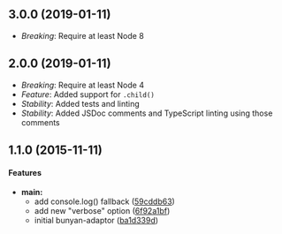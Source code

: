 ## 3.0.0 (2019-01-11)

* *Breaking*: Require at least Node 8

## 2.0.0 (2019-01-11)

* *Breaking*: Require at least Node 4
* *Feature*: Added support for `.child()`
* *Stability*: Added tests and linting
* *Stability*: Added JSDoc comments and TypeScript linting using those comments

## 1.1.0 (2015-11-11)


#### Features

* **main:**
  * add console.log() fallback ([59cddb63](http://github.com/bloglovin/node-bunyan-adaptor/commit/59cddb63a4a6c6ef885e523e9fa4e62eb58a2905))
  * add new "verbose" option ([6f92a1bf](http://github.com/bloglovin/node-bunyan-adaptor/commit/6f92a1bf6984b2376bca0b810f6a98616b55b560))
  * initial bunyan-adaptor ([ba1d339d](http://github.com/bloglovin/node-bunyan-adaptor/commit/ba1d339d4bb54b19671072d0bd5165000b087e43))

